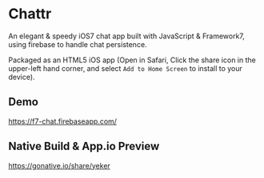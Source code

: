 Chattr
======
An elegant & speedy iOS7 chat app built with JavaScript & Framework7, using firebase to handle chat persistence.

Packaged as an HTML5 iOS app (Open in Safari, Click the share icon in the upper-left hand corner, and select `Add to Home Screen` to install to your device).

## Demo

https://f7-chat.firebaseapp.com/

## Native Build & App.io Preview

https://gonative.io/share/yeker
